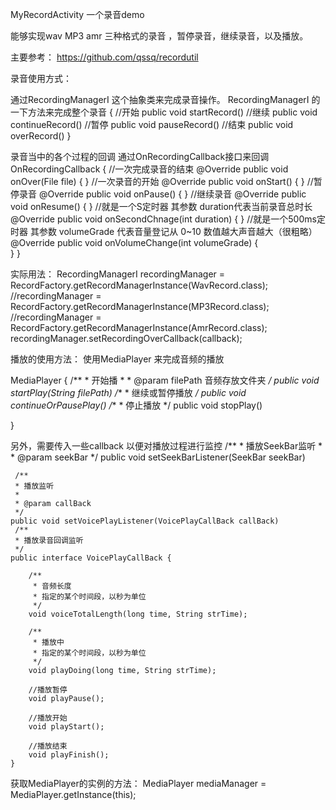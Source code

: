  MyRecordActivity
一个录音demo

能够实现wav  MP3 amr 三种格式的录音 ，暂停录音，继续录音，以及播放。

主要参考：
https://github.com/qssq/recordutil

录音使用方式：

通过RecordingManagerI 这个抽象类来完成录音操作。
RecordingManagerI 的一下方法来完成整个录音
{
    //开始
    public  void startRecord()
    //继续
    public  void continueRecord()
    //暂停
    public void pauseRecord()
    //结束
    public void overRecord()
}

录音当中的各个过程的回调 通过OnRecordingCallback接口来回调
OnRecordingCallback
{
            //一次完成录音的结束
            @Override
            public void onOver(File file) {
            }
            //一次录音的开始
            @Override
            public void onStart() {
            }
            //暂停录音
            @Override
            public void onPause() {
            }
            //继续录音
            @Override
            public void onResume() {
            }
            //就是一个S定时器   其参数 duration代表当前录音总时长
            @Override
            public void onSecondChnage(int duration) {
            }
            //就是一个500ms定时器  其参数 volumeGrade 代表音量登记从 0~10  数值越大声音越大（很粗略）
            @Override
           public void onVolumeChange(int volumeGrade) {           
            }
}

实际用法：
 RecordingManagerI recordingManager = RecordFactory.getRecordManagerInstance(WavRecord.class);
 //recordingManager = RecordFactory.getRecordManagerInstance(MP3Record.class);
 //recordingManager = RecordFactory.getRecordManagerInstance(AmrRecord.class);
 recordingManager.setRecordingOverCallback(callback);
 
 
 播放的使用方法：
 使用MediaPlayer 来完成音频的播放
 
 MediaPlayer
 {
     /**
     * 开始播
     *
     * @param filePath 音频存放文件夹
     */
    public void startPlay(String filePath)
    /**
     * 继续或暂停播放
     */
    public void continueOrPausePlay()
    /**
     * 停止播放
     */
    public void stopPlay()
  
 }
 
 另外，需要传入一些callback 以便对播放过程进行监控
   /**
     * 播放SeekBar监听
     *
     * @param seekBar
     */
    public void setSeekBarListener(SeekBar seekBar)
    
     /**
     * 播放监听
     *
     * @param callBack
     */
    public void setVoicePlayListener(VoicePlayCallBack callBack)
     /**
     * 播放录音回调监听
     */
    public interface VoicePlayCallBack {

        /**
         * 音频长度
         * 指定的某个时间段，以秒为单位
         */
        void voiceTotalLength(long time, String strTime);

        /**
         * 播放中
         * 指定的某个时间段，以秒为单位
         */
        void playDoing(long time, String strTime);

        //播放暂停
        void playPause();

        //播放开始
        void playStart();

        //播放结束
        void playFinish();
    }
 
  获取MediaPlayer的实例的方法：
  MediaPlayer mediaManager = MediaPlayer.getInstance(this);
 
 
 
 

  
  
  
  
  
 
 
 
 


